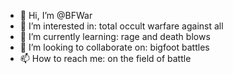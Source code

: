 - 👋 Hi, I’m @BFWar
- 👀 I’m interested in: total occult warfare against all
- 🌱 I’m currently learning: rage and death blows
- 💞️ I’m looking to collaborate on: bigfoot battles
- 📫 How to reach me: on the field of battle

<!---
BFWar/BFWar is a ✨ special ✨ repository because its `README.md` (this file) appears on your GitHub profile.
You can click the Preview link to take a look at your changes.
--->
